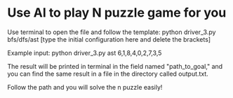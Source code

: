 # Use AI to play N puzzle game for you

Use terminal to open the file and follow the template: python driver_3.py bfs/dfs/ast [type the initial configuration here and delete the brackets]

Example input: python driver_3.py ast 6,1,8,4,0,2,7,3,5

The result will be printed in terminal in the field named "path_to_goal," and you can find the same result in a file in the directory called output.txt.

Follow the path and you will solve the n puzzle easily!
